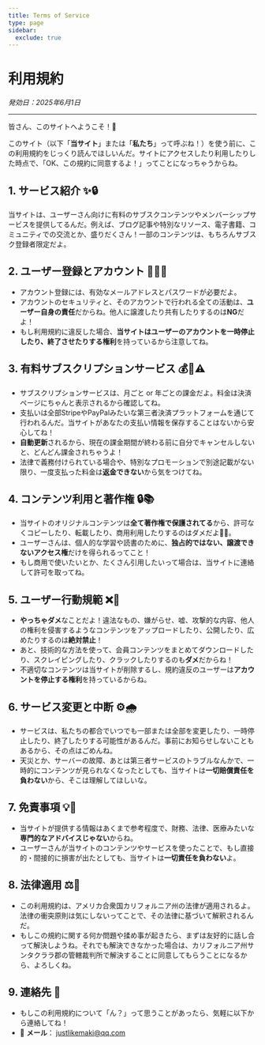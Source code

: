```yaml
---
title: Terms of Service
type: page
sidebar:
  exclude: true
---
```

# 利用規約

*発効日：2025年6月1日*

---

皆さん、このサイトへようこそ！👋

このサイト（以下「**当サイト**」または「**私たち**」って呼ぶね！）を使う前に、この利用規約をじっくり読んでほしいんだ。サイトにアクセスしたり利用したりした時点で、「OK、この規約に同意するよ！」ってことになっちゃうからね。

## 1. サービス紹介 ✨🔒
当サイトは、ユーザーさん向けに有料のサブスクコンテンツやメンバーシップサービスを提供してるんだ。例えば、ブログ記事や特別なリソース、電子書籍、コミュニティでの交流とか、盛りだくさん！一部のコンテンツは、もちろんサブスク登録者限定だよ。

## 2. ユーザー登録とアカウント 🚨🙅‍♀️
*   アカウント登録には、有効なメールアドレスとパスワードが必要だよ。
*   アカウントのセキュリティと、そのアカウントで行われる全ての活動は、**ユーザー自身の責任**だからね。他人に譲渡したり共有したりするのは**NG**だよ！
*   もし利用規約に違反した場合、**当サイトはユーザーのアカウントを一時停止したり、終了させたりする権利**を持っているから注意してね。

## 3. 有料サブスクリプションサービス 💰🔄⚠️
*   サブスクリプションサービスは、月ごと or 年ごとの課金だよ。料金は決済ページにちゃんと表示されるから確認してね。
*   支払いは全部StripeやPayPalみたいな第三者決済プラットフォームを通じて行われるんだ。当サイトがあなたの支払い情報を保存することはないから安心してね！
*   **自動更新**されるから、現在の課金期間が終わる前に自分でキャンセルしないと、どんどん課金されちゃうよ！
*   法律で義務付けられている場合や、特別なプロモーションで別途記載がない限り、一度支払った料金は**返金できない**から気をつけてね。

## 4. コンテンツ利用と著作権 🔒📚
*   当サイトのオリジナルコンテンツは**全て著作権で保護されてる**から、許可なくコピーしたり、転載したり、商用利用したりするのはダメだよ🙅‍♀️。
*   ユーザーさんは、個人的な学習や読書のために、**独占的ではない、譲渡できないアクセス権**だけを得られるってこと！
*   もし商用で使いたいとか、たくさん引用したいって場合は、当サイトに連絡して許可を取ってね。

## 5. ユーザー行動規範 ❌🚨
*   **やっちゃダメ**なことだよ！違法なもの、嫌がらせ、嘘、攻撃的な内容、他人の権利を侵害するようなコンテンツをアップロードしたり、公開したり、広めたりするのは**絶対禁止**！
*   あと、技術的な方法を使って、会員コンテンツをまとめてダウンロードしたり、スクレイピングしたり、クラックしたりするのも**ダメ**だからね！
*   不適切なコンテンツは当サイトが削除するし、規約違反のユーザーは**アカウントを停止する権利**を持っているからね。

## 6. サービス変更と中断 ⚙️🌧️
*   サービスは、私たちの都合でいつでも一部または全部を変更したり、一時停止したり、終了したりする可能性があるんだ。事前にお知らせしないこともあるから、その点はごめんね。
*   天災とか、サーバーの故障、あとは第三者サービスのトラブルなんかで、一時的にコンテンツが見られなくなったとしても、当サイトは**一切賠償責任を負わない**から、そこは理解してほしいな。

## 7. 免責事項 💡🚫
*   当サイトが提供する情報はあくまで参考程度で、財務、法律、医療みたいな**専門的なアドバイスじゃない**からね。
*   ユーザーさんが当サイトのコンテンツやサービスを使ったことで、もし直接的・間接的に損害が出たとしても、当サイトは**一切責任を負わない**よ。

## 8. 法律適用 ⚖️🤝
*   この利用規約は、アメリカ合衆国カリフォルニア州の法律が適用されるよ。法律の衝突原則は気にしないってことで、その法律に基づいて解釈されるんだ。
*   もしこの規約に関する何か問題や揉め事が起きたら、まずは友好的に話し合って解決しようね。それでも解決できなかった場合は、カリフォルニア州サンタクララ郡の管轄裁判所で解決することに同意してもらうことになるから、よろしくね。

## 9. 連絡先 🤔
*   もしこの利用規約について「ん？」って思うことがあったら、気軽に以下から連絡してね！
*   📧 **メール**： [justlikemaki@qq.com](mailto:justlikemaki@qq.com)